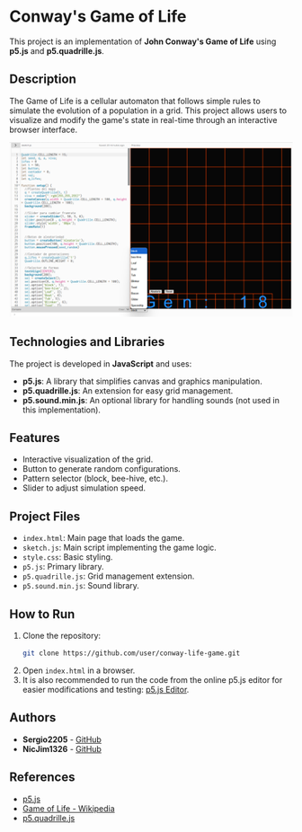 # Conway's Game of Life

This project is an implementation of **John Conway's Game of Life** using **p5.js** and **p5.quadrille.js**.

## Description

The Game of Life is a cellular automaton that follows simple rules to simulate the evolution of a population in a grid. This project allows users to visualize and modify the game's state in real-time through an interactive browser interface.

![Game Preview](image.png)

## Technologies and Libraries

The project is developed in **JavaScript** and uses:

- **p5.js**: A library that simplifies canvas and graphics manipulation.
- **p5.quadrille.js**: An extension for easy grid management.
- **p5.sound.min.js**: An optional library for handling sounds (not used in this implementation).

## Features

- Interactive visualization of the grid.
- Button to generate random configurations.
- Pattern selector (block, bee-hive, etc.).
- Slider to adjust simulation speed.

## Project Files

- `index.html`: Main page that loads the game.
- `sketch.js`: Main script implementing the game logic.
- `style.css`: Basic styling.
- `p5.js`: Primary library.
- `p5.quadrille.js`: Grid management extension.
- `p5.sound.min.js`: Sound library.

## How to Run

1. Clone the repository:
   ```sh
   git clone https://github.com/user/conway-life-game.git
   ```
2. Open `index.html` in a browser.
3. It is also recommended to run the code from the online p5.js editor for easier modifications and testing: [p5.js Editor](https://editor.p5js.org/).

## Authors

- **Sergio2205** - [GitHub](https://github.com/Sergio2205)
- **NicJim1326** - [GitHub](https://github.com/NicJim1326)

## References

- [p5.js](https://p5js.org/)
- [Game of Life - Wikipedia](https://en.wikipedia.org/wiki/Conway%27s_Game_of_Life)
- [p5.quadrille.js](https://github.com/objetos/p5.quadrille.js)

